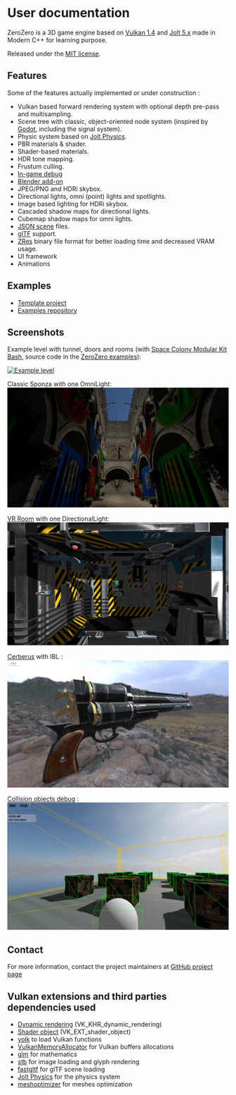 User documentation
===========================================================================

ZeroZero is a 3D game engine based on [Vulkan 1.4](https://www.vulkan.org/) and [Jolt 5.x](https://github.com/jrouwe/JoltPhysics) made in Modern C++ for learning purpose.

Released under the [MIT license](https://raw.githubusercontent.com/HenriMichelon/zero_zero/main/LICENSE.txt).

Features
---------------------------------------------------------------------------
Some of the features actually implemented or under construction :

- Vulkan based forward rendering system with optional depth pre-pass and multisampling.
- Scene tree with classic, object-oriented node system (inspired by [Godot](https://docs.godotengine.org), including the signal system).
- Physic system based on [Jolt Physics](https://github.com/jrouwe/JoltPhysics).
- PBR materials & shader.
- Shader-based materials.
- HDR tone mapping.
- Frustum culling.
- [In-game debug](004_debug_renderer.md)
- [Blender add-on](003_blender_add_on.md)
- JPEG/PNG and HDRi skybox.
- Directional lights, omni (point) lights and spotlights.
- Image based lighting for HDRi skybox.
- Cascaded shadow maps for directional lights.
- Cubemap shadow maps for omni lights.
- [JSON scene](002_file_formats.md) files.
- [glTF](002_file_formats.md) support.
- [ZRes](002_file_formats.md) binary file format for better loading time and decreased VRAM usage.
- UI framework 
- Animations

Examples
---------------------------------------------------------------------------
- [Template project](https://github.com/HenriMichelon/zero_zero_template)
- [Examples repository](https://github.com/HenriMichelon/zero_zero_examples)

Screenshots
---------------------------------------------------------------------------
Example level with tunnel, doors and rooms (with [Space Colony Modular Kit Bash](https://www.fab.com/listings/13206d95-b723-4ff3-a1ce-577d8259480b),
source code in the [ZeroZero examples](https://github.com/HenriMichelon/zero_zero_examples)):

[![Example level](https://img.youtube.com/vi/qW5M_U54oBU/0.jpg)](https://www.youtube.com/watch?v=qW5M_U54oBU)


Classic Sponza with one OmniLight:
![screenshot_sponza.png](images/screenshot_sponza.png)

[VR Room](https://sketchfab.com/3d-models/unreal-vr-room-01-f7c42add167045a2bcb88d921ea9fd61) with one DirectionalLight:
![screenshot_vr_room.png](images/screenshot_vr_room.png)

[Cerberus](https://sketchfab.com/3d-models/cerberusffvii-gun-model-by-andrew-maximov-d08c461f8217491892ad5dd29b436c90) with IBL :
![screenshot_cerberus.png](images/screenshot_cerberus.png)

[Collision objects debug](004_debug_renderer.md) :
![screenshot_debug.png](images/screenshot_debug.png)

Contact
---------------------------------------------------------------------------
For more information, contact the project maintainers at [GitHub project page](https://github.com/HenriMichelon/zero_zero)

Vulkan extensions and third parties dependencies used
---------------------------------------------------------------------------
- [Dynamic rendering](https://docs.vulkan.org/samples/latest/samples/extensions/dynamic_rendering/README.html) (VK_KHR_dynamic_rendering)
- [Shader object](https://docs.vulkan.org/samples/latest/samples/extensions/shader_object/README.html) (VK_EXT_shader_object)
- [volk](https://github.com/zeux/volk) to load Vulkan functions
- [VulkanMemoryAllocator](https://github.com/GPUOpen-LibrariesAndSDKs/VulkanMemoryAllocator) for Vulkan buffers allocations
- [glm](https://github.com/g-truc/glm) for mathematics
- [stb](https://github.com/nothings/stb) for image loading and glyph rendering
- [fastgltf](https://github.com/spnda/fastgltf) for glTF scene loading
- [Jolt Physics](https://github.com/jrouwe/JoltPhysics) for the physics system
- [meshoptimizer](https://github.com/zeux/meshoptimizer) for meshes optimization

